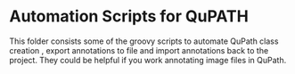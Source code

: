 # Automation Scripts for QuPATH
This folder consists some of the groovy scripts to automate QuPath class creation , export annotations to file and import annotations back to the project. 
They could be helpful if you work annotating image files in QuPath.
